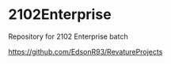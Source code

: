 # 2102Enterprise
Repository for 2102 Enterprise batch


https://github.com/EdsonR93/RevatureProjects